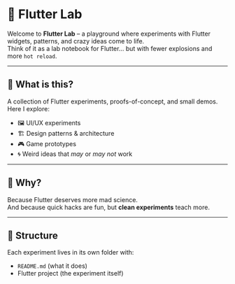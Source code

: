 # 🧪 Flutter Lab

Welcome to **Flutter Lab** – a playground where experiments with Flutter widgets, patterns, and
crazy ideas come to life.  
Think of it as a lab notebook for Flutter… but with fewer explosions and more `hot reload`.

---

## 🔬 What is this?

A collection of Flutter experiments, proofs-of-concept, and small demos.  
Here I explore:

- 🖼️ UI/UX experiments
- 🏗️ Design patterns & architecture
- 🎮 Game prototypes
- 🌀 Weird ideas that *may* or *may not* work

---

## 🚀 Why?

Because Flutter deserves more mad science.  
And because quick hacks are fun, but **clean experiments** teach more.

---

## 🧩 Structure

Each experiment lives in its own folder with:

- `README.md` (what it does)
- Flutter project (the experiment itself)